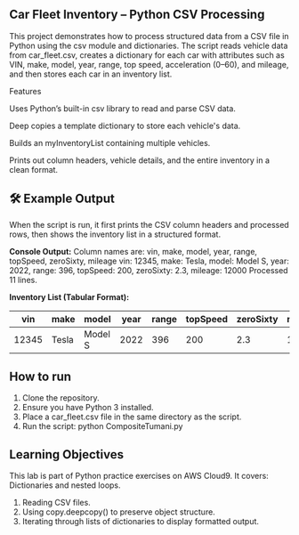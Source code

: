 ## Car Fleet Inventory – Python CSV Processing 

This project demonstrates how to process structured data from a CSV file in Python using the csv module and dictionaries. The script reads vehicle data from car_fleet.csv, creates a dictionary for each car with attributes such as VIN, make, model, year, range, top speed, acceleration (0–60), and mileage, and then stores each car in an inventory list.

Features

Uses Python’s built-in csv library to read and parse CSV data.

Deep copies a template dictionary to store each vehicle's data.

Builds an myInventoryList containing multiple vehicles.

Prints out column headers, vehicle details, and the entire inventory in a clean format.
## 🛠️ Example Output

When the script is run, it first prints the CSV column headers and processed rows, then shows the inventory list in a structured format.

**Console Output:**
Column names are: vin, make, model, year, range, topSpeed, zeroSixty, mileage
vin: 12345, make: Tesla, model: Model S, year: 2022, range: 396, topSpeed: 200, zeroSixty: 2.3, mileage: 12000
Processed 11 lines.


**Inventory List (Tabular Format):**

| vin   | make  | model   | year | range | topSpeed | zeroSixty | mileage |
|-------|-------|---------|------|-------|----------|-----------|---------|
| 12345 | Tesla | Model S | 2022 | 396   | 200      | 2.3       | 12000  |

## How to run

1. Clone the repository.
2. Ensure you have Python 3 installed.
3. Place a car_fleet.csv file in the same directory as the script.
4. Run the script: python CompositeTumani.py

## Learning Objectives

This lab is part of Python practice exercises on AWS Cloud9.
It covers:
Dictionaries and nested loops.
1. Reading CSV files.
2. Using copy.deepcopy() to preserve object structure.
3. Iterating through lists of dictionaries to display formatted output.


